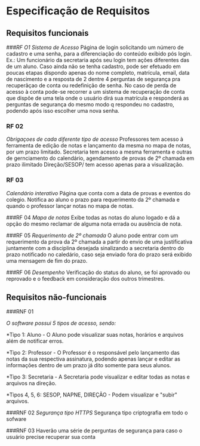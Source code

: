 # Especificação de Requisitos

## Requisitos funcionais

###*RF O1*
*Sistema de Acesso* 
Página de login solicitando um número de cadastro e uma senha, para a diferenciação do conteúdo exibido pós login. 
Ex.: Um funcionário da secretaria após seu login tem ações diferentes das de um aluno.
Caso ainda não se tenha cadastro, pode ser efetuado em poucas etapas dispondo apenas do nome completo, matrícula, email, data de nascimento e a resposta de 2 dentre 4 perguntas de segurança pra recuperãçao de conta ou redefinição de senha.
No caso de perda de acesso à conta pode-se recorrer a um sistema de recuperação de conta que dispõe de uma tela onde o usuário dirá sua matrícula 
e responderá as perguntas de segurança do mesmo modo q respondeu no cadastro, podendo após isso escolher uma nova senha.

### RF 02
*Obrigaçoes de cada diferente tipo de acesso*
Professores tem acesso à ferramenta de edição de notas e lançamento da mesma no mapa de notas, por um prazo limitado.
Secretaria tem acesso a mesma ferramenta e outras de gernciamento do calendário, agendamento de provas de 2º chamada em prazo ilimitado
Direção/SESOP/ tem acesso apenas para a visualização.

### RF 03
*Calendário interativo*
Página que conta com a data de provas e eventos do colegio. 
Notifica ao aluno o prazo para requerimento da 2º chamada e quando o professor lançar notas no mapa de notas.

###RF 04
*Mapa de notas*
Exibe todas as notas do aluno logado e dá a opção do mesmo reclamar de alguma nota errada ou ausência de nota.

###RF 05
*Requerimento de 2º chamada*
O aluno pode entrar com um requerimento da prova da 2º chamada a partir do envio de uma justificativa juntamente com a disciplina desejada sinalizando a secretaria dentro do prazo notificado no caledário, caso seja enviado fora do prazo será exibido uma mensagem de fim do prazo. 

###RF 06
*Desempenho*
Verificação do status do aluno, se foi aprovado ou reprovado e o feedback em consideração dos outros trimestres. 

## Requisitos não-funcionais

###RNF 01

*O software possui 5 tipos de acesso, sendo:*
 
*Tipo 1: Aluno - O Aluno pode visualizar suas notas, horários e arquivos além de notificar erros.
 
*Tipo 2: Professor - O Professor é o responsável pelo lançamento das notas da sua respectiva assinatura, podendo apenas lançar e editar as informações dentro de um prazo já dito somente para seus alunos.

*Tipo 3: Secretaria - A Secretaria pode visualizar e editar todas as notas e arquivos na direção.

*Tipos 4, 5, 6: SESOP, NAPNE, DIREÇÃO - Podem visualizar e "subir" arquivos.

###RNF 02
*Segurança tipo HTTPS*
Segurança tipo criptografia em todo o sofware

###RNF 03
Haverão uma série de perguntas de segurança para caso o usuário precise recuperar sua conta 
 



